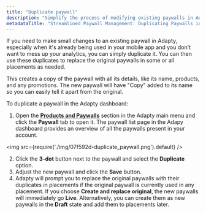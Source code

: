 ```yaml
---
title: "Duplicate paywall"
description: "Simplify the process of modifying existing paywalls in Adapty by duplicating them, preserving analytics integrity while making minor adjustments. Learn how to efficiently duplicate paywalls for seamless replacement as needed"
metadataTitle: "Streamlined Paywall Management: Duplicating Paywalls in Adapty"
---
```


If you need to make small changes to an existing paywall in Adapty, especially when it's already being used in your mobile app and you don't want to mess up your analytics, you can simply duplicate it. You can then use these duplicates to replace the original paywalls in some or all placements as needed.

This creates a copy of the paywall with all its details, like its name, products, and any promotions. The new paywall will have "Copy" added to its name so you can easily tell it apart from the original. 

To duplicate a paywall in the Adapty dashboard:

1. Open the [**Products and Paywalls**](https://app.adapty.io/paywalls) section in the Adapty main menu and click the **Paywall** tab to open it. The paywall list page in the Adapy dashboard provides an overview of all the paywalls present in your account.


<img
  src={require('./img/07f592d-duplicate_paywall.png').default}
/>





2. Click the **3-dot** button next to the paywall and select the **Duplicate** option.
3. Adjust the new paywall and click the **Save** button.
4. Adapty will prompt you to replace the original paywalls with their duplicates in placements if the original paywall is currently used in any placement. If you choose **Create and replace original**, the new paywalls will immediately go **Live**. Alternatively, you can create them as new paywalls in the **Draft** state and add them to placements later.